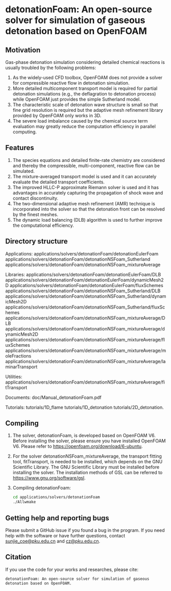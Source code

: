 # detonationFoam: An open-source solver for simulation of gaseous detonation based on OpenFOAM

## Motivation
Gas-phase detonation simulation considering detailed chemical reactions is usually troubled by the following problems: 
1. As the widely-used CFD toolbox, OpenFOAM does not provide a solver for compressible reactive flow in detonation simulation. 
2. More detailed multicomponent transport model is required for partial detonation simulations (e.g., the deflagration to detonation process) while OpenFOAM just provides the simple Sutherland model. 
3. The characteristic scale of detonation wave structure is small so that fine grid resolution is required but the adaptive mesh refinement library provided by OpenFOAM only works in 3D. 
4. The severe load imbalance caused by the chemical source term evaluation may greatly reduce the computation efficiency in parallel computing.

## Features
1. The species equations and detailed finite-rate chemistry are considered and thereby the compressible, multi-component, reactive flow can be simulated. 
2. The mixture-averaged transport model is used and it can accurately evaluate the detailed transport coefficients. 
3. The improved HLLC-P approximate Riemann solver is used and it has advantages in accurately capturing the propagation of shock wave and contact discontinuity. 
4. The two-dimensional adaptive mesh refinement (AMR) technique is incorporated into the solver so that the detonation front can be resolved by the finest meshes. 
5. The dynamic load balancing (DLB) algorithm is used to further improve the computational efficiency.

## Directory structure
Applications:
applications/solvers/detonationFoam/detonationEulerFoam
applications/solvers/detonationFoam/detonationNSFoam_Sutherland
applications/solvers/detonationFoam/detonationNSFoam_mixtureAverage

Libraries:
applications/solvers/detonationFoam/detonationEulerFoam/DLB
applications/solvers/detonationFoam/detonationEulerFoam/dynamicMesh2D
applications/solvers/detonationFoam/detonationEulerFoam/fluxSchemes
applications/solvers/detonationFoam/detonationNSFoam_Sutherland/DLB
applications/solvers/detonationFoam/detonationNSFoam_Sutherland/dynamicMesh2D
applications/solvers/detonationFoam/detonationNSFoam_Sutherland/fluxSchemes
applications/solvers/detonationFoam/detonationNSFoam_mixtureAverage/DLB
applications/solvers/detonationFoam/detonationNSFoam_mixtureAverage/dynamicMesh2D
applications/solvers/detonationFoam/detonationNSFoam_mixtureAverage/fluxSchemes
applications/solvers/detonationFoam/detonationNSFoam_mixtureAverage/moleFractions
applications/solvers/detonationFoam/detonationNSFoam_mixtureAverage/laminarTransport

Utilities:
applications/solvers/detonationFoam/detonationNSFoam_mixtureAverage/fitTransport

Documents:
doc/Manual_detonationFoam.pdf

Tutorials:
tutorials/1D_flame
tutorials/1D_detonation
tutorials/2D_detonation.

## Compiling 
1. The solver, detonationFoam, is developed based on OpenFOAM V6. Before installing the solver, please ensure you have installed OpenFOAM V6. Please refer to https://openfoam.org/download/6-ubuntu.

2. For the solver detonationNSFoam_mixtureAverage, the transport fitting tool, fitTransport, is needed to be installed, which depends on the GNU Scientific Library. The GNU Scientific Library must be installed before installing the solver. The installation methods of GSL can be referred to https://www.gnu.org/software/gsl.

3. Compiling detonationFoam:

   ```bash
   cd applications/solvers/detonationFoam
   ./Allwmake
   ```

## Getting help and reporting bugs
Please submit a GitHub issue if you found a bug in the program. If you need help with the software or have further questions, contact sunjie_coe@pku.edu.cn and cz@pku.edu.cn.

##  Citation
If you use the code for your works and researches, please cite: 

   ```
   detonationFoam: An open-source solver for simulation of gaseous detonation based on OpenFOAM.
   ```



